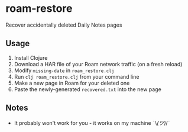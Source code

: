 # roam-restore

Recover accidentally deleted Daily Notes pages

## Usage

1. Install Clojure
2. Download a HAR file of your Roam network traffic (on a fresh reload)
3. Modify `missing-date` in `roam_restore.clj`
4. Run `clj roam_restore.clj` from your command line
5. Make a new page in Roam for your deleted one
5. Paste the newly-generated `recovered.txt` into the new page 

## Notes

- It probably won't work for you - it works on my machine ¯\\_(ツ)_/¯

